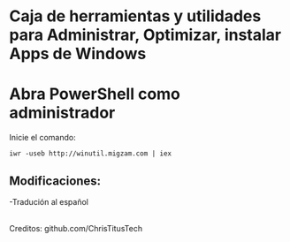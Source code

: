 # Caja de herramientas y utilidades para Administrar, Optimizar, instalar Apps de Windows


# Abra PowerShell como administrador
Inicie el comando:
```
iwr -useb http://winutil.migzam.com | iex
```
## Modificaciones:
-Tradución al español


<br>Creditos: github.com/ChrisTitusTech




